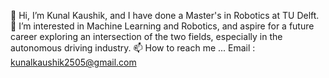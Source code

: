 👋 Hi, I’m Kunal Kaushik, and I have done a Master's in Robotics at TU Delft.
👀 I’m interested in Machine Learning and Robotics, and aspire for a future career exploring an intersection of the two fields, especially in the autonomous driving industry.
📫 How to reach me ...
   Email : kunalkaushik2505@gmail.com 

   
 
